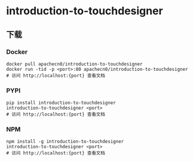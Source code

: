 # introduction-to-touchdesigner

## 下载

### Docker

```
docker pull apachecn0/introduction-to-touchdesigner
docker run -tid -p <port>:80 apachecn0/introduction-to-touchdesigner
# 访问 http://localhost:{port} 查看文档
```

### PYPI

```
pip install introduction-to-touchdesigner
introduction-to-touchdesigner <port>
# 访问 http://localhost:{port} 查看文档
```

### NPM

```
npm install -g introduction-to-touchdesigner
introduction-to-touchdesigner <port>
# 访问 http://localhost:{port} 查看文档
```